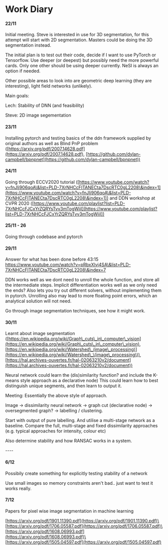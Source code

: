 # Work Diary

#### 22/11

Initial meeting. Steve is interested in use for 3D segmentation, for this attempt will start with 2D segmentation. Masters could be doing the 3D segmentation instead.

The initial plan is to test out their code, decide if I want to use PyTorch or Tensorflow. Use deeper (or deepest) but possibly need the more powerful cards. Only one other should be using deeper currently. NeSI is always an option if needed.

Other possible areas to look into are geometric deep learning (they are interesting), light field networks (unlikely).



Main goals:

Lech: Stability of DNN (and feasibility)

Steve: 2D image segementation



#### 23/11

Installing pytorch and testing basics of the ddn framework supplied by original authors as well as Blind PnP problem ([https://arxiv.org/pdf/2007.14628.pdf](https://arxiv.org/pdf/2007.14628.pdf), [https://github.com/dylan-campbell/bpnpnet](https://github.com/dylan-campbell/bpnpnet))

#### 24/11

Going through ECCV2020 tutorial ([https://www.youtube.com/watch?v=fnJIj906qoA\&list=PLD-7XrNHCcFITANECta7DscRTC0gL2208\&index=1](https://www.youtube.com/watch?v=fnJIj906qoA\&list=PLD-7XrNHCcFITANECta7DscRTC0gL2208\&index=1)) and DDN workshop at CVPR 2020 ([https://www.youtube.com/playlist?list=PLD-7XrNHCcFJCxYrZQRYsTvv3mTogWiiI](https://www.youtube.com/playlist?list=PLD-7XrNHCcFJCxYrZQRYsTvv3mTogWiiI))

#### 25/11 - 26

Going through codebase and pytorch



#### 29/11

Answer for what has been done before 43:15 https://www.youtube.com/watch?v=pRbxXlvj4SA\&list=PLD-7XrNHCcFITANECta7DscRTC0gL2208\&index=7

DDN works well as we dont need to unroll the whole function, and store all the intermediate steps. Implicit differentiation works well as we only need the ends? Also lets you try out different solvers, without implementing them in pytorch. Unrolling also may lead to more floating point errors, which an analytical solution will not need.

Go through image segmentation techniques, see how it might work.



#### 30/11

Learnt about image segmentation ([https://en.wikipedia.org/wiki/Graph\_cuts\_in\_computer\_vision](https://en.wikipedia.org/wiki/Graph\_cuts\_in\_computer\_vision), [https://en.wikipedia.org/wiki/Watershed\_(image\_processing)](https://en.wikipedia.org/wiki/Watershed\_\(image\_processing\)), [https://hal.archives-ouvertes.fr/hal-02063210v2/document](https://hal.archives-ouvertes.fr/hal-02063210v2/document))

Neural network could learn the (dis)similarity function? and include the K-means style approach as a declarative node) This could learn how to best distinguish unique segments, and then learn to output it.



Meeting: Essentially the above style of approach.

Image -> dissimilarity neural network -> graph cut (declarative node) -> oversegmented graph? -> labelling / clustering.

Start with output of pure labelling. And utilise a multi-stage network as a baseline. Compare the full, multi-stage and fixed dissimilarity approaches (e.g. typical approaches for intensity, colour etc)



Also determine stability and how RANSAC works in a system.



\----

#### 6/12

Possibily create something for explicitly testing stability of a network

Use small images so memory constraints aren't bad.. just want to test it works really.



#### 7/12

Papers for pixel wise image segmentation in machine learning

[https://arxiv.org/pdf/1901.11390.pdf](https://arxiv.org/pdf/1901.11390.pdf)\
[https://arxiv.org/pdf/1706.05587.pdf](https://arxiv.org/pdf/1706.05587.pdf)\
[https://arxiv.org/pdf/1608.06993.pdf](https://arxiv.org/pdf/1608.06993.pdf)\
[https://arxiv.org/pdf/1505.04597.pdf](https://arxiv.org/pdf/1505.04597.pdf)
